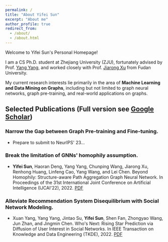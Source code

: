 ```yaml
---
permalink: /
title: "About Yifei Sun"
excerpt: "About me"
author_profile: true
redirect_from: 
  - /about/
  - /about.html
---
```


Welcome to Yifei Sun's Personal Homepage! 

I am a CS Ph.D. student at Zhejiang University (ZJU), fortunately advised by Prof. [Yang Yang](http://yangy.org/), and worked closely with Prof. [Jiarong Xu](https://galina0217.github.io/) from Fudan University.

My current research interests lie primarily in the area of **Machine Learning and Data Mining on Graphs**, including but not limited to graph neural networks, graph pre-training, and real-world applications on graphs.

Selected Publications (Full version see [Google Scholar](https://scholar.google.com/citations?user=9mxdFawAAAAJ))
------
### Narrow the Gap between Graph Pre-training and Fine-tuning. 
* Prepare to submit to NeurIPS' 23...

### Break the limitation of GNNs' homophily assumption.
* **Yifei Sun**, Haoran Deng, Yang Yang, Chunping Wang, Jiarong Xu, Renhong Huang, Linfeng Cao, Yang Wang, and Lei Chen. Beyond Homophily: Structure-aware Path Aggregation Graph Neural Network. In Proceedings of the 31st International Joint Conference on Artificial Intelligence (IJCAI'22), 2022. [PDF](https://www.ijcai.org/proceedings/2022/0310.pdf)

### Alleviate Recommendation System Disequilibrium with Social Network Modeling.
* Xuan Yang, Yang Yang, Jintao Su, **Yifei Sun**, Shen Fan, Zhongyao Wang, Jun Zhan, and Jingmin Chen. Who's Next: Rising Star Prediction via Diffusion of User Interest in Social Networks. In IEEE Transaction on Knowledge and Data Engineering (TKDE), 2022. [PDF](https://arxiv.org/pdf/2203.14807.pdf)

